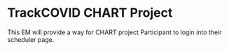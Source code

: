 # TrackCOVID CHART Project

This EM will provide a way for CHART project Participant to login into their scheduler page. 
